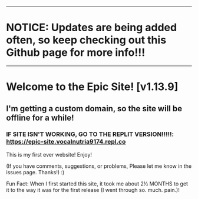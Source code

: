 ---------------------------------------------------------------------------------------------------------------------------------------------------------------
# NOTICE: Updates are being added often, so keep checking out this Github page for more info!!!
---------------------------------------------------------------------------------------------------------------------------------------------------------------
# Welcome to the Epic Site! [v1.13.9]
## I'm getting a custom domain, so the site will be offline for a while!
### IF SITE ISN'T WORKING, GO TO THE REPLIT VERSION!!!!!: https://epic-site.vocalnutria9174.repl.co

This is my first ever website!
Enjoy!

(If you have comments, suggestions, or problems, Please let me know in the issues page. Thanks!)
:)

Fun Fact: When I first started this site, it took me about 2½ MONTHS to get it to the way it was for the first release (I went through so. much. pain.)!
